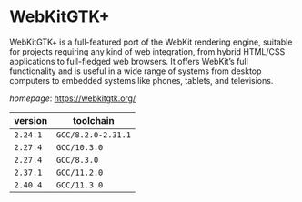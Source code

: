 # WebKitGTK+

WebKitGTK+ is a full-featured port of the WebKit rendering engine, suitable for projects requiring any kind of web integration, from hybrid HTML/CSS applications to full-fledged web browsers. It offers WebKit’s full functionality and is useful in a wide range of systems from desktop computers to embedded systems like phones, tablets, and televisions.

*homepage*: <https://webkitgtk.org/>

version | toolchain
--------|----------
``2.24.1`` | ``GCC/8.2.0-2.31.1``
``2.27.4`` | ``GCC/10.3.0``
``2.27.4`` | ``GCC/8.3.0``
``2.37.1`` | ``GCC/11.2.0``
``2.40.4`` | ``GCC/11.3.0``
